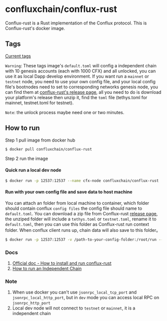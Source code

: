 confluxchain/conflux-rust
===
Conflux-rust is a Rust implementation of the Conflux protocol.
This is Conflux-rust's docker image.

## Tags

[Current tags](https://hub.docker.com/r/confluxchain/conflux-rust/tags)

`Warning`: These tags image's `default.toml` will config a independent chain with 10 genesis accounts (each with 1000 CFX) and all unlocked, you can use it as local Dapp develop environment. If you want run a `mainnet` or `testnet` node, you need to use your own config file, and your local config file's bootnodes need to set to corresponding networks genesis node, you can find them at [conflux-rust's release page](https://github.com/Conflux-Chain/conflux-rust/releases), all you need to do is download your platform's release then unzip it, find the `toml` file (tethys.toml for mainnet, testnet.toml for testnet).

`Note`: the unlock process maybe need one or two minutes.

## How to run

Step 1 pull image from docker hub
```sh
$ docker pull confluxchain/conflux-rust
```

Step 2 run the image
#### Quick run a local dev node

```sh
$ docker run -p 12537:12537 --name cfx-node confluxchain/conflux-rust
```

#### Run with your own config file and save data to host machine
You can attach an folder from local machine to container, which folder should contain conflux `config files` the config file should name to `default.toml`. You can download a zip file from Conflux-rust [release page](https://github.com/Conflux-Chain/conflux-rust/releases), the unziped folder will include a `tethys.toml` or `testnet.toml`, rename it to `default.toml`, then you can use this folder as Conflux-rust run context folder. When conflux client runs up, chain data will also save to this folder。

```sh
$ docker run -p 12537:12537 -v /path-to-your-config-folder:/root/run --name cfx-node confluxchain/conflux-rust
```

### Docs

1. [Official doc - How to install and run conflux-rust](https://developer.conflux-chain.org/docs/conflux-doc/docs/get_started)
2. [How to run an Independent Chain](https://developer.conflux-chain.org/docs/conflux-doc/docs/independent_chain)

### Note

1. When use docker you can't use `jsonrpc_local_tcp_port` and `jsonrpc_local_http_port`, but in `dev` mode you can access local RPC on `jsonrpc_http_port`
2. Local dev node will not connect to `testnet` or `mainnet`, it is a independent chain